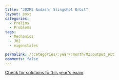 ```yaml
---
title: "J02M2 &ndash; Slingshot Orbit"
layout: post
categories:
  - Prelims
  - Problems
tags:
  - Mechanics
  - J02
  - eigenstates

permalink: /:categories/:year/:month/M2:output_ext
comments: false
---
```

<object data="2002J2M.pdf" type="application/pdf" width="100%" height="500"></object>
<div class="message"><a href='https://princetonprelim.com/prelim/8/'>Check for solutions to this year's exam</a></div>